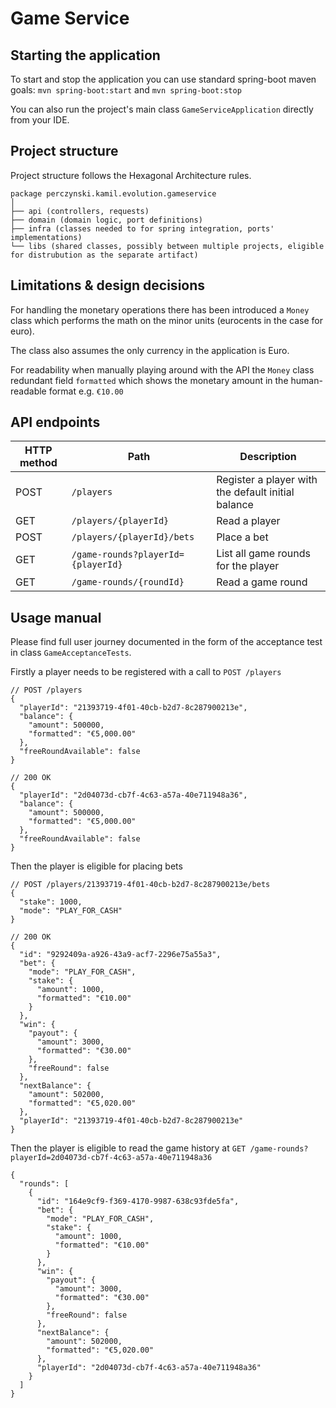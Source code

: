 # Game Service

## Starting the application

To start and stop the application you can use standard spring-boot maven goals: `mvn spring-boot:start`
and `mvn spring-boot:stop`

You can also run the project's main class `GameServiceApplication` directly from your IDE.

## Project structure

Project structure follows the Hexagonal Architecture rules.

```
package perczynski.kamil.evolution.gameservice
│
├── api (controllers, requests)
├── domain (domain logic, port definitions)
├── infra (classes needed to for spring integration, ports' implementations)
└── libs (shared classes, possibly between multiple projects, eligible for distrubution as the separate artifact)
```

## Limitations & design decisions

For handling the monetary operations there has been introduced a `Money` class which performs the math on the minor
units (eurocents in the case for euro).

The class also assumes the only currency in the application is Euro.

For readability when manually playing around with the API the `Money` class redundant field `formatted` which shows the
monetary amount in the human-readable format e.g. `€10.00`

## API endpoints

| HTTP method | Path                               | Description                                        |
|-------------|------------------------------------|----------------------------------------------------|
| POST        | `/players`                         | Register a player with the default initial balance |
| GET         | `/players/{playerId}`              | Read a player                                      |
| POST        | `/players/{playerId}/bets`         | Place a bet                                        |
| GET         | `/game-rounds?playerId={playerId}` | List all game rounds for the player                |
| GET         | `/game-rounds/{roundId}`           | Read a game round                                  |

## Usage manual

Please find full user journey documented in the form of the acceptance test in class `GameAcceptanceTests`.

Firstly a player needs to be registered with a call to `POST /players`

```json5
// POST /players
{
  "playerId": "21393719-4f01-40cb-b2d7-8c287900213e",
  "balance": {
    "amount": 500000,
    "formatted": "€5,000.00"
  },
  "freeRoundAvailable": false
}
```

```json5
// 200 OK
{
  "playerId": "2d04073d-cb7f-4c63-a57a-40e711948a36",
  "balance": {
    "amount": 500000,
    "formatted": "€5,000.00"
  },
  "freeRoundAvailable": false
}
```

Then the player is eligible for placing bets

```json5
// POST /players/21393719-4f01-40cb-b2d7-8c287900213e/bets
{
  "stake": 1000,
  "mode": "PLAY_FOR_CASH"
}
```

```json5
// 200 OK
{
  "id": "9292409a-a926-43a9-acf7-2296e75a55a3",
  "bet": {
    "mode": "PLAY_FOR_CASH",
    "stake": {
      "amount": 1000,
      "formatted": "€10.00"
    }
  },
  "win": {
    "payout": {
      "amount": 3000,
      "formatted": "€30.00"
    },
    "freeRound": false
  },
  "nextBalance": {
    "amount": 502000,
    "formatted": "€5,020.00"
  },
  "playerId": "21393719-4f01-40cb-b2d7-8c287900213e"
}
```

Then the player is eligible to read the game history at `GET /game-rounds?playerId=2d04073d-cb7f-4c63-a57a-40e711948a36`

```json5
{
  "rounds": [
    {
      "id": "164e9cf9-f369-4170-9987-638c93fde5fa",
      "bet": {
        "mode": "PLAY_FOR_CASH",
        "stake": {
          "amount": 1000,
          "formatted": "€10.00"
        }
      },
      "win": {
        "payout": {
          "amount": 3000,
          "formatted": "€30.00"
        },
        "freeRound": false
      },
      "nextBalance": {
        "amount": 502000,
        "formatted": "€5,020.00"
      },
      "playerId": "2d04073d-cb7f-4c63-a57a-40e711948a36"
    }
  ]
}
```